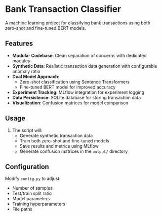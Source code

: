 # Bank Transaction Classifier

A machine learning project for classifying bank transactions using both zero-shot and fine-tuned BERT models.

## Features

- **Modular Codebase**: Clean separation of concerns with dedicated modules
- **Synthetic Data**: Realistic transaction data generation with configurable anomaly ratio
- **Dual Model Approach**:
  - Zero-shot classification using Sentence Transformers
  - Fine-tuned BERT model for improved accuracy
- **Experiment Tracking**: MLflow integration for experiment logging
- **Data Persistence**: SQLite database for storing transaction data
- **Visualization**: Confusion matrices for model comparison

## Usage

1. The script will:
   - Generate synthetic transaction data
   - Train both zero-shot and fine-tuned models
   - Save results and metrics using MLflow
   - Generate confusion matrices in the `output/` directory

## Configuration

Modify `config.py` to adjust:
- Number of samples
- Test/train split ratio
- Model parameters
- Training hyperparameters
- File paths
